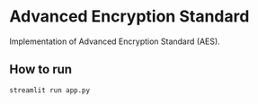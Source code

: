 # Advanced Encryption Standard
Implementation of Advanced Encryption Standard (AES).

## How to run
```bash
streamlit run app.py
```
